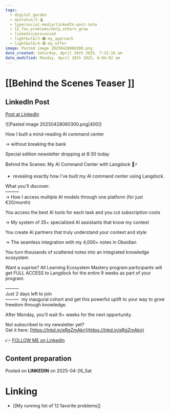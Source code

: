 ```yaml
---
tags:
  - digital_garden
  - epstatus/2-🪴
  - type/social-media/linkedIn-post-note
  - 12_fav_problems/help_others_grow
  - linkedin/processed
  - lightbulb/3-🟠-my_approach
  - lightbulb/4-🟢-my_offer
image: Pasted image 20250428060300.png
date_created: Saturday, April 26th 2025, 7:32:10 am
date_modified: Monday, April 28th 2025, 6:04:02 am
---
```

# [[Behind the Scenes Teaser ]]
## LinkedIn Post
[Post at LinkedIn](https://www.linkedin.com/posts/sebastiankamilli_how-i-built-a-mind-reading-ai-command-center-activity-7321775363779354625-6nV-?utm_source=share&utm_medium=member_desktop&rcm=ACoAAA1M1pkBgWCYPhT45EpfLiHzViQqRWNCIv4)

![[Pasted image 20250428060300.png|400]]

How I built a mind-reading AI command center  
  
→ without breaking the bank  
  
Special edition newsletter dropping at 8:30 today  
  
Behind the Scenes: My AI Command Center with Langdock 🧠⚡  
- revealing exactly how I've built my AI command center using Langdock.  
  
What you'll discover:  
———  
→ How I access multiple AI models through one platform (for just €20/month)  
  
You access the best AI tools for each task and you cut subscription costs  

→ My system of 35+ specialized AI assistants that know my context  
  
You create AI partners that truly understand your context and style  

→ The seamless integration with my 4,000+ notes in Obsidian  
  
You turn thousands of scattered notes into an integrated knowledge ecosystem  
  
Want a suprise? All Learning Ecosystem Mastery program participants will get FULL ACCESS to Langdock for the entire 9 weeks as part of your program.  
  
———  
Just 2 days left to join  
———  my inaugural cohort and get this powerful uplift to your way to grow freedom through knowledge.  
  
After Monday, you'll wait 9+ weeks for the next opportunity.  
  
Not subscribed to my newsletter yet?  
Get it here: [https://lnkd.in/eRgZmAkn](https://lnkd.in/eRgZmAkn)

👉 [FOLLOW ME on LinkedIn](https://www.linkedin.com/comm/mynetwork/discovery-see-all?usecase=PEOPLE_FOLLOWS&followMember=sebastiankamilli)

## Content preparation

Posted on **LINKEDIN** on 2025-04-26_Sat
# Linking
+ [[My running list of 12 favorite problems]]